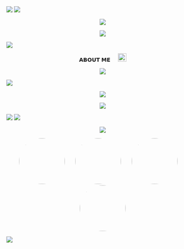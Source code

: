 
<img src="https://i.ibb.co/yn8bKhQt/x.jpg">
<img src="https://user-images.githubusercontent.com/73097560/115834477-dbab4500-a447-11eb-908a-139a6edaec5c.gif">

<p align="center">
  <img src="https://readme-typing-svg.demolab.com?font=Caveat&weight=600&size=60&duration=3500&pause=1200&center=true&vCenter=true&width=1080&height=100&color=A020F0&lines=Hey+cutie+Welcome+to+my+Bio" />
</p>

<p align="center">
  <img src="https://i.ibb.co/YTFw6xxC/x.jpg">
</p>


<img src="https://user-images.githubusercontent.com/73097560/115834477-dbab4500-a447-11eb-908a-139a6edaec5c.gif">

<p align="center">𝗔𝗕𝗢𝗨𝗧 𝗠𝗘&nbsp;&nbsp;&nbsp;&nbsp;&nbsp;<img src="https://emojis.slackmojis.com/emojis/images/1621024394/39092/cat-roll.gif?1621024394" width="22" /></p>


<p align="center">
  <img src="https://readme-typing-svg.demolab.com?font=Caveat&weight=600&size=60&duration=3500&pause=1200&center=true&vCenter=true&width=1080&height=100&color=A020F0&lines=Hi!%2C+I'm+stardust+sanctuary;I'm++just+a+cutie+" />
</p>


<img src="https://user-images.githubusercontent.com/73097560/115834477-dbab4500-a447-11eb-908a-139a6edaec5c.gif">


<p align="center">
  <img src="https://github-readme-stats.vercel.app/api?username=Stardust-Community&show_icons=true&theme=transparent&hide_border=true&icon_color=E6E6FA&title_color=A020F0&text_color=FFFFFF" />
</p>

<p align="center">
  <img src="https://github-readme-streak-stats.herokuapp.com/?user=stardust-community&theme=github-dark&hide_border=true&ring=FF3C3C&fire=FF3C3C&currStreakLabel=ffffff&sideLabels=FF3C3C&sideNums=FF3C3C&border=FF3C3C&stroke=FF3C3C" />
</p>


<img src="https://i.pinimg.com/originals/5f/a0/e3/5fa0e3e226de58362578fd5e28caabf1.gif"> <img src="https://i.pinimg.com/originals/7d/d6/04/7dd604d49b6a2c0e2b68ed71017e5f35.gif">


<p align="center">
  <img src="https://readme-typing-svg.demolab.com?font=Caveat&weight=600&size=48&duration=3500&pause=1200&center=true&vCenter=true&width=1080&height=100&color=E6E6FA&lines=My%2C+other+profiles" />
</p>

<p align="center">
  <img src="https://i.ibb.co/3Qxp3Sg/x.jpg" width="120" style="border-radius: 50%;" />&nbsp;&nbsp;&nbsp;&nbsp;&nbsp;&nbsp;
  <img src="https://i.ibb.co/Y4f3kqzX/x.jpg" width="120" style="border-radius: 50%;" />&nbsp;&nbsp;&nbsp;&nbsp;&nbsp;&nbsp;
  <img src="https://i.ibb.co/cSCqtJ0Y/x.jpg" width="120" style="border-radius: 50%;" />&nbsp;&nbsp;&nbsp;&nbsp;&nbsp;&nbsp;
  <img src="https://i.ibb.co/5gCMx8rj/x.jpg" width="120" style="border-radius: 50%;" />
</p>

<img src="https://user-images.githubusercontent.com/73097560/115834477-dbab4500-a447-11eb-908a-139a6edaec5c.gif">
